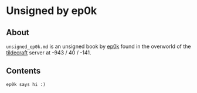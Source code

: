 # Unsigned by ep0k

## About
`unsigned_ep0k.md` is an unsigned book by [ep0k](https://namemc.com/profile/ep0k.1) found in the overworld of the [tildecraft](https://mc.tildeverse.org) server at -943 / 40 / -141.

## Contents
```
ep0k says hi :)
```